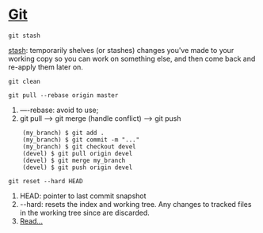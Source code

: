 # [**Git**](https://git-scm.com/blog)
```
git stash
```
[stash](https://www.atlassian.com/git/tutorials/git-stash/#re-applying-your-stashed-chang): temporarily shelves (or stashes) changes you've made to your working copy so you can work on something else, and then come back and re-apply them later on.
```
git clean
```

```
git pull --rebase origin master
```
1. —-rebase: avoid to use;
2. git pull --> git merge (handle conflict) --> git push
```
	(my_branch) $ git add .
	(my_branch) $ git commit -m "..."
	(my_branch) $ git checkout devel
	(devel) $ git pull origin devel
	(devel) $ git merge my_branch
	(devel) $ git push origin devel
```

```
git reset --hard HEAD
```
1. HEAD: pointer to last commit snapshot
2. --hard: resets the index and working tree. Any changes to tracked files in the working tree since <commit> are discarded.
3. [Read...](http://stackoverflow.com/questions/4114095/how-to-revert-git-repository-to-a-previous-commit)
